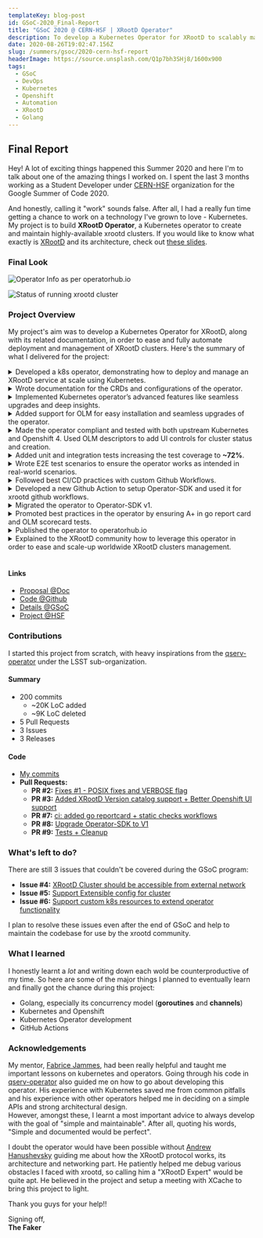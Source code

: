 ```yaml
---
templateKey: blog-post
id: GSoC-2020_Final-Report
title: "GSoC 2020 @ CERN-HSF | XRootD Operator"
description: To develop a Kubernetes Operator for XRootD to scalably maintain XRootD clusters.
date: 2020-08-26T19:02:47.156Z
slug: /summers/gsoc/2020-cern-hsf-report
headerImage: https://source.unsplash.com/Q1p7bh3SHj8/1600x900
tags:
  - GSoC
  - DevOps
  - Kubernetes
  - Openshift
  - Automation
  - XRootD
  - Golang
---
```


## Final Report

Hey! A lot of exciting things happened this Summer 2020 and here I'm to talk about one of the amazing things I worked on. I spent the last 3 months working as a Student Developer under [CERN-HSF](https://hepsoftwarefoundation.org/activities/gsoc.html) organization for the Google Summer of Code 2020.

And honestly, calling it "work" sounds false. After all, I had a really fun time getting a chance to work on a technology I've grown to love - Kubernetes. My project is to build **XRootD Operator**, a Kubernetes operator to create and maintain highly-available xrootd clusters. If you would like to know what exactly is [XRootD](https://xrootd.slac.stanford.edu/) and its architecture, check out [these slides](https://docs.google.com/presentation/d/1a16qRWJklz_AQvlIHsVTSmsqFy1KYia-treDguRSAyg/edit?usp=sharing).

### Final Look

![Operator Info as per operatorhub.io](https://i.imgur.com/CIrIB3x.png)

![Status of running xrootd cluster](https://i.imgur.com/M3bXTGJ.png)

### Project Overview

My project's aim was to develop a Kubernetes Operator for XRootD, along with its related documentation, in order to ease and fully automate deployment and management of XRootD clusters. Here's the summary of what I delivered for the project:

<details><summary>Developed a k8s operator, demonstrating how to deploy and manage an XRootD service at scale using Kubernetes.</summary>

I created two new CRDs, **XrootdCluster** (of **xrootd.xrootd.org** group) and **XrootdVersion** (of **catalog.xrootd.org** group). **XrootdVersion** provides the version metadata and image reference to use for XRootD software in the cluster. **XrootdCluster** is the API to represent distinct instance of XRootD Cluster configured with provided worker and redirector replicas, storage class to dynamically provision, version reference and other configurations for xrootd.cf.

Here's how the operator's controller syncs resources to build the xrootd cluster:
![XRootD Cluster Architecture on K8S](https://i.imgur.com/wH0uVxZ.png)

</details>
<details><summary>Wrote documentation for the CRDs and configurations of the operator.</summary>

All the CRD fields are well-documented and uses kubebuilder validations to validate the input. I've also provided some sample configuration and manifests.

</details>

<details><summary>Implemented Kubernetes operator’s advanced features like seamless upgrades and deep insights.</summary>

Besides syncing resources, there's an additional monitor running in background goroutines, watching logs of redirector and worker pods. Using regex pattern match on the streaming logs, the monitor would identify if the given pod is connected with xrootd protocol or not.

The XrootdCluster CR instance keeps track of all the ready and unready pods for redirector and worker components, the current phase of the cluster (Creating/Available/Failed/Upgrading/Scaling) and the cluster conditions.

</details>
<details><summary>Added support for OLM for easy installation and seamless upgrades of the operator.</summary>

I integrated the recommended [Operator Lifecycle Manager](https://operator-framework.github.io/olm-book/) (OLM) and developed the operator to second maturity level, with "Seamless Upgrades" capability.

For that, I generated the CSV and bundles to describe the operator for easy-install and versioning of the operator in cluster.

</details>

<details><summary>Made the operator compliant and tested with both upstream Kubernetes and Openshift 4. Used OLM descriptors to add UI controls for cluster status and creation.</summary>

Tested the operator on local Openshift 4 (using [CRC](https://code-ready.github.io/crc/)) with native-operators support. I deployed the generated CSV by using application bundle as the source in operator catalog.

I also used `specDescriptors` and `statusDescriptors` on the CRD spec and status fields respectively to describe the UI controls generated by Openshift Origin Console.

</details>
<details><summary>Added unit and integration tests increasing the test coverage to <b>~72%</b>.</summary>

I added unit tests for simple functions but bulk of the code was using K8S APIs. So, I implemented an integration test framework [inspired from Kubernetes](https://github.com/kubernetes/kubernetes/blob/4db3a096ce8ac730b2280494422e1c4cf5fe875e/test/e2e/framework/framework.go#L65).

It uses controller-runtime's [envtest](https://book.kubebuilder.io/reference/testing/envtest.html) for setting up and starting an instance of etcd and the Kubernetes API server, without kubelet, controller-manager or other components. I used ginkgo BDD test framework for these integration test suites.

**PR #9:** [Tests + Cleanup](https://github.com/xrootd/xrootd-k8s-operator/pull/9)

</details>
<details><summary>Wrote E2E test scenarios to ensure the operator works as intended in real-world scenarios.</summary>

I've added basic e2e test scenario to list and copy files on a running xrootd cluster and ran it on a xrootd client running within the kubernetes cluster.

</details>
<details><summary>Followed best CI/CD practices with custom Github Workflows.</summary>

I've added workflows for following use-cases:

- [XRootD Operator CI](https://github.com/xrootd/xrootd-k8s-operator/actions?query=workflow%3A%22XRootD+operator+CI%22): To build, run unit and integration test suites, deploy it on kind cluster (running on CI) and run e2e tests.
- [XRootD Operator OLM](https://github.com/xrootd/xrootd-k8s-operator/actions?query=workflow%3A%22XRootD+operator+OLM%22): To generate operator bundle, CSV and run lint tests on it.
- [Static checks](https://github.com/xrootd/xrootd-k8s-operator/actions?query=workflow%3A%22Static+checks%22): Run go static checks on every PR including check for Imports, ErrCheck, Lint, Sec, Shadow and StaticCheck.
- [Generate Reports](https://github.com/xrootd/xrootd-k8s-operator/actions?query=workflow%3A%22Generate+Reports%22): Hits the [goreportcard](https://goreportcard.com/) API to run new report on every push to master branch.

</details>
<details><summary>Developed a new Github Action to setup Operator-SDK and used it for xrootd github workflows.</summary>

I developed a JS-based Github Action, [setup-k8s-operator-sdk](https://github.com/marketplace/actions/setup-operator-sdk-action), to use it to simplify the two workflows. I wrote my learnings in [a blog](https://levelup.gitconnected.com/do-github-action-like-a-pro-594bcb813b22) to document tips I wished I would’ve known before developing an action.

</details>

<details><summary>Migrated the operator to Operator-SDK v1.</summary>

[Operator-SDK v1.0.0](https://github.com/operator-framework/operator-sdk/releases/tag/v1.0.0) was released on 11 Aug 2020 and it changed the standard project structure to kubebuilder-based one, amongst other breaking changes and tons of new features.

Since my operator was still under development, I took a risk to migrate the whole code done so far to this new project structure and ensure the tests still pass.

The new project structure is quite flexible since it uses kustomize for all various manifests, like RBACs and scorecard tests. It also added better support of OLM, smaller build image and simpler tests.

**PR #8:** [Upgrade Operator-SDK to V1](https://github.com/xrootd/xrootd-k8s-operator/pull/8)

</details>
<details><summary>Promoted best practices in the operator by ensuring A+ in go report card and OLM scorecard tests.</summary>

Cleaned up the code and documented it to conform to go best practices, ensuring A+ in go report card.

**PR #7:** [ci: added go reportcard + static checks workflows](https://github.com/xrootd/xrootd-k8s-operator/pull/7)

</details>
<details><summary>Published the operator to operatorhub.io</summary>

I've created [a PR, "XRootD Operator V0.2.0"](https://github.com/operator-framework/community-operators/pull/2202), to upstream community operators in operatorhub.io but **it is still under review**.

Once it's merged, the XRootD Operator can directly be installed on any Kubernetes cluster by using OLM. It's even easier for Openshift 4 clusters because of native integration of operatorhub.io in its Origin UI console.

</details>
<details><summary>Explained to the XRootD community how to leverage this operator in order to ease and scale-up worldwide XRootD clusters management.</summary>

Did a presentation along with my mentor, Fabrice, during the [XCache DevOps meeting](https://indico.fnal.gov/event/44595/) on the XRootD operator and how to use it to create xrootd clusters with few clicks. We later had a Q&A session discussing its long-term plans, configurations, limitations and use-cases etc.

I learnt a lot discussing with the team using XRootD for large-scale projects.

</details>

<br />

#### Links

- [Proposal @Doc](https://docs.google.com/document/d/1xZ3yBeC8hJ8RUxvuwCFxNhlX_0AVzfqJMf54QMnug_c/view)
- [Code @Github](https://github.com/xrootd/xrootd-k8s-operator)
- [Details @GSoC](https://summerofcode.withgoogle.com/projects/#5329222769311744)
- [Project @HSF](https://hepsoftwarefoundation.org/gsoc/2020/proposal_XRootDKubernetes.html)

### Contributions

I started this project from scratch, with heavy inspirations from the [qserv-operator](https://github.com/lsst/qserv-operator) under the LSST sub-organization.

#### Summary

- 200 commits
  - ~20K LoC added
  - ~9K LoC deleted
- 5 Pull Requests
- 3 Issues
- 3 Releases

#### Code

- [My commits](https://github.com/xrootd/xrootd-k8s-operator/commits?author=shivanshs9)
- **Pull Requests:**
  - **PR #2:** [Fixes #1 - POSIX fixes and VERBOSE flag](https://github.com/xrootd/xrootd-k8s-operator/pull/2)
  - **PR #3:** [Added XRootD Version catalog support + Better Openshift UI support](https://github.com/xrootd/xrootd-k8s-operator/pull/3)
  - **PR #7:** [ci: added go reportcard + static checks workflows](https://github.com/xrootd/xrootd-k8s-operator/pull/7)
  - **PR #8:** [Upgrade Operator-SDK to V1](https://github.com/xrootd/xrootd-k8s-operator/pull/8)
  - **PR #9:** [Tests + Cleanup](https://github.com/xrootd/xrootd-k8s-operator/pull/9)

### What's left to do?

There are still 3 issues that couldn't be covered during the GSoC program:

- **Issue #4:** [XRootD Cluster should be accessible from external network](https://github.com/xrootd/xrootd-k8s-operator/issues/4)
- **Issue #5:** [Support Extensible config for cluster](https://github.com/xrootd/xrootd-k8s-operator/issues/5)
- **Issue #6:** [Support custom k8s resources to extend operator functionality](https://github.com/xrootd/xrootd-k8s-operator/issues/6)

I plan to resolve these issues even after the end of GSoC and help to maintain the codebase for use by the xrootd community.

### What I learned

I honestly learnt a _lot_ and writing down each wold be counterproductive of my time. So here are some of the major things I planned to eventually learn and finally got the chance during this project:

- Golang, especially its concurrency model (**goroutines** and **channels**)
- Kubernetes and Openshift
- Kubernetes Operator development
- GitHub Actions

### Acknowledgements

My mentor, [Fabrice Jammes](https://github.com/fjammes), had been really helpful and taught me important lessons on kubernetes and operators. Going through his code in [qserv-operator](https://github.com/lsst/qserv-operator) also guided me on how to go about developing this operator. His experience with Kubernetes saved me from common pitfalls and his experience with other operators helped me in deciding on a simple APIs and strong architectural design.  
However, amongst these, I learnt a most important advice to always develop with the goal of "simple and maintainable". After all, quoting his words, "Simple and documented would be perfect".

I doubt the operator would have been possible without [Andrew Hanushevsky](https://github.com/abh3) guiding me about how the XRootD protocol works, its architecture and networking part. He patiently helped me debug various obstacles I faced with xrootd, so calling him a "XRootD Expert" would be quite apt. He believed in the project and setup a meeting with XCache to bring this project to light.

Thank you guys for your help!!

Signing off,  
**The Faker**
